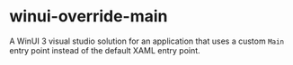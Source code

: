 # winui-override-main
A WinUI 3 visual studio solution for an application that uses a custom `Main` entry point instead of the default XAML entry point.
